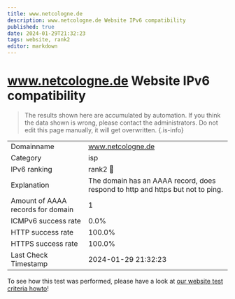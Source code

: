 ```yaml
---
title: www.netcologne.de
description: www.netcologne.de Website IPv6 compatibility
published: true
date: 2024-01-29T21:32:23
tags: website, rank2
editor: markdown
---
```


# www.netcologne.de Website IPv6 compatibility

> The results shown here are accumulated by automation. If you think the data shown is wrong, please contact the administrators. 
> Do not edit this page manually, it will get overwritten.
{.is-info}


|   |   |
| - | - |
| Domainname | www.netcologne.de
| Category | isp |
| IPv6 ranking | rank2 :2nd_place_medal: |
| Explanation | The domain has an AAAA record, does respond to http and https but not to ping. |
| Amount of AAAA records for domain | 1 |
| ICMPv6 success rate | 0.0%|
| HTTP success rate | 100.0% |
| HTTPS success rate | 100.0% |
| Last Check Timestamp | 2024-01-29 21:32:23 |

To see how this test was performed, please have a look at [our website test criteria howto](/howto/testcriteria/website)!

